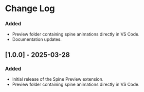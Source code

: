 <!--
 * @Author: haobin.wang
 * @Date: 2024-12-17 11:43:12
 * @LastEditors: haobin.wang
 * @LastEditTime: 2025-03-28 16:24:00
 * @Description: Do not edit
-->
# Change Log

### Added
- Preview folder containing spine animations directly in VS Code.
- Documentation updates.

## [1.0.0] - 2025-03-28
### Added
- Initial release of the Spine Preview extension.
- Preview folder containing spine animations directly in VS Code.